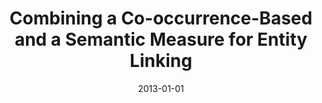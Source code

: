 ---
title: "Combining a Co-occurrence-Based and a Semantic Measure for Entity Linking"
collection: publications
permalink: /publication/2013-DBLP_conf_esws_NunesDCKFN13
date: 2013-01-01
venue: 'The Semantic Web: Semantics and Big Data, 10th International Conference, ESWC 2013, Montpellier, France, May 26-30, 2013. Proceedings'
---